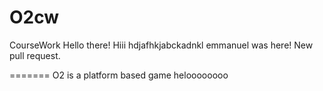 # O2cw
CourseWork
Hello there!
Hiii
hdjafhkjabckadnkl
emmanuel was here!
New pull request.

=======
O2 is a platform based game
heloooooooo

